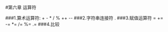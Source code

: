 #第六章 运算符    

###1.算术运算符: + - * / % ++ --
###2.字符串连接符 .
###3.赋值运算符 = += -= *= /= %= .=
###4.比较      